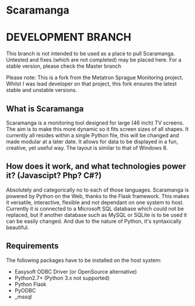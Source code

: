 Scaramanga
==========
DEVELOPMENT BRANCH
==================
This branch is not intended to be used as a place to pull Scaramanga.
Untested and fixes (which are not completed) may be placed here. For
a stable version, please check the Master branch


Please note: This is a fork from the Metatron Sprague Monitoring project.
Whilst I was lead developer on that project, this fork ensures the latest
stable and unstable versions.

What is Scaramanga
------------------
Scaramanga is a monitoring tool designed for large (46 inch) TV screens.
The aim is to make this more dynamic so it fits screen sizes of all shapes.
It currently all resides within a single Python file, this will be changed
and made modular at a later date.
It allows for data to be displayed in a fun, creative, yet useful way.
The layout is similar to that of Windows 8.

How does it work, and what technologies power it? (Javascipt? Php? C#?)
-----------------------------------------------------------------------
Absolutely and categorically no to each of those languages.
Scaramanga is powered by Python on the Web, thanks to the Flask framework.
This makes it versatile, interactive, flexible and not dependant on 
one system to host.
Currently it is connected to a Microsoft SQL database which could not be
replaced, but if another database such as MySQL or SQLite is to be used
it can be easily changed.
And due to the nature of Python, it's syntaxically beautiful.

Requirements
------------
The following packages have to be installed on the host system:

* Easysoft ODBC Driver (or OpenSource alternative)
* Python2.7+ (Python 3.x not supported)
* Python Flask
* PyODBC
* _mssql


